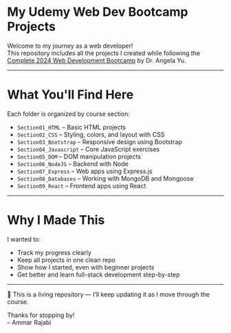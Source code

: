 #  My Udemy Web Dev Bootcamp Projects

Welcome to my journey as a web developer!  
This repository includes all the projects I created while following the [Complete 2024 Web Development Bootcamp](https://www.udemy.com/course/the-complete-web-development-bootcamp/) by Dr. Angela Yu.

---

#  What You'll Find Here

Each folder is organized by course section:

- `Section01_HTML` – Basic HTML projects
- `Section02_CSS` – Styling, colors, and layout with CSS
- `Section03_Bootstrap` – Responsive design using Bootstrap
- `Section04_Javascript` – Core JavaScript exercises
- `Section05_DOM` – DOM manipulation projects
- `Section06_NodeJS` – Backend with Node
- `Section07_Express` – Web apps using Express.js
- `Section08_Databases` – Working with MongoDB and Mongoose
- `Section09_React` – Frontend apps using React

---

#  Why I Made This

I wanted to:
- Track my progress clearly
- Keep all projects in one clean repo
- Show how I started, even with beginner projects
- Get better and learn full-stack development step-by-step

---

📌 This is a living repository — I’ll keep updating it as I move through the course.

Thanks for stopping by!  
– Ammar Rajabi
